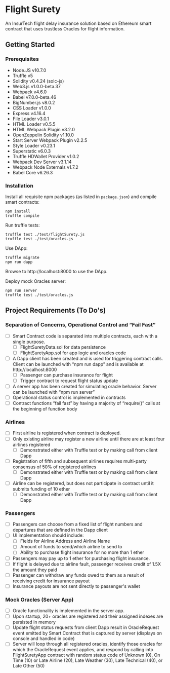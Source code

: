 # Flight Surety

An InsurTech flight delay insurance solution based on Ethereum smart contract that uses trustless Oracles for flight information.

## Getting Started

### Prerequisites

- Node.JS v10.7.0
- Truffle v5
- Solidity v0.4.24 (solc-js)
- Web3.js v1.0.0-beta.37
- Webpack v4.6.0
- Babel v7.0.0-beta.46
- BigNumber.js v8.0.2
- CSS Loader v1.0.0
- Express v4.16.4
- File Loader v3.0.1
- HTML Loader v0.5.5
- HTML Webpack Plugin v3.2.0
- OpenZeppelin Solidity v1.10.0
- Start Server Webpack Plugin v2.2.5
- Style Loader v0.23.1
- Superstatic v6.0.3
- Truffle HDWallet Provider v1.0.2
- Webpack Dev Server v3.1.14
- Webpack Node Externals v1.7.2
- Babel Core v6.26.3

### Installation

Install all requisite npm packages (as listed in `package.json`) and compile smart contracts:

```
npm install
truffle compile
```

Run truffle tests:

```
truffle test ./test/flightSurety.js
truffle test ./test/oracles.js
```

Use DApp:

```
truffle migrate
npm run dapp
```

Browse to http://localhost:8000 to use the DApp.

Deploy mock Oracles server:

```
npm run server
truffle test ./test/oracles.js
```

## Project Requirements (To Do's)

### Separation of Concerns, Operational Control and “Fail Fast”

- [ ] Smart Contract code is separated into multiple contracts, each with a single purpose.
  - [ ] FlightSuretyData.sol for data persistence
  - [ ] FlightSuretyApp.sol for app logic and oracles code
- [ ] A Dapp client has been created and is used for triggering contract calls. Client can be launched with “npm run dapp” and is available at http://localhost:8000
  - [ ] Passenger can purchase insurance for flight
  - [ ] Trigger contract to request flight status update
- [ ] A server app has been created for simulating oracle behavior. Server can be launched with “npm run server”
- [ ] Operational status control is implemented in contracts
- [ ] Contract functions “fail fast” by having a majority of “require()” calls at the beginning of function body

### Airlines

- [ ] First airline is registered when contract is deployed.
- [ ] Only existing airline may register a new airline until there are at least four airlines registered
  - [ ] Demonstrated either with Truffle test or by making call from client Dapp
- [ ] Registration of fifth and subsequent airlines requires multi-party consensus of 50% of registered airlines
  - [ ] Demonstrated either with Truffle test or by making call from client Dapp
- [ ] Airline can be registered, but does not participate in contract until it submits funding of 10 ether
  - [ ] Demonstrated either with Truffle test or by making call from client Dapp

### Passengers

- [ ] Passengers can choose from a fixed list of flight numbers and departures that are defined in the Dapp client
- [ ] UI implementation should include:
  - [ ] Fields for Airline Address and Airline Name
  - [ ] Amount of funds to send/which airline to send to
  - [ ] Ability to purchase flight insurance for no more than 1 ether
- [ ] Passengers may pay up to 1 ether for purchasing flight insurance.
- [ ] If flight is delayed due to airline fault, passenger receives credit of 1.5X the amount they paid
- [ ] Passenger can withdraw any funds owed to them as a result of receiving credit for insurance payout
- [ ] Insurance payouts are not sent directly to passenger's wallet

### Mock Oracles (Server App)

- [ ] Oracle functionality is implemented in the server app.
- [ ] Upon startup, 20+ oracles are registered and their assigned indexes are persisted in memory
- [ ] Update flight status requests from client Dapp result in OracleRequest event emitted by Smart Contract that is captured by server (displays on console and handled in code)
- [ ] Server will loop through all registered oracles, identify those oracles for which the OracleRequest event applies, and respond by calling into FlightSuretyApp contract with random status code of Unknown (0), On Time (10) or Late Airline (20), Late Weather (30), Late Technical (40), or Late Other (50)
